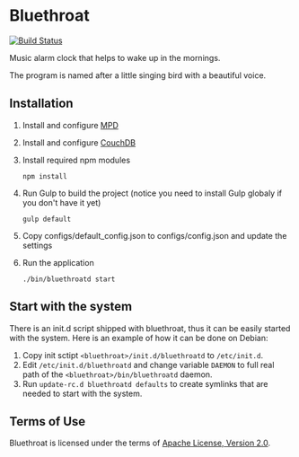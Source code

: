 # Bluethroat

[![Build Status](https://travis-ci.org/JustBlackBird/bluethroat.svg)](https://travis-ci.org/JustBlackBird/bluethroat)

Music alarm clock that helps to wake up in the mornings.

The program is named after a little singing bird with a beautiful voice.

## Installation

1. Install and configure [MPD](http://www.musicpd.org/)

2. Install and configure [CouchDB](http://couchdb.apache.org/)

3. Install required npm modules
    ```shell
    npm install
    ```

4. Run Gulp to build the project (notice you need to install Gulp globaly if you don't have it yet)
    ```shell
    gulp default
    ```

5. Copy configs/default_config.json to configs/config.json and update the
settings

6. Run the application
    ```shell
    ./bin/bluethroatd start
    ```

## Start with the system

There is an init.d script shipped with bluethroat, thus it can be easily started
with the system. Here is an example of how it can be done on Debian:

1. Copy init sctipt ```<bluethroat>/init.d/bluethroatd``` to ```/etc/init.d```.
2. Edit ```/etc/init.d/bluethroatd``` and change variable ```DAEMON``` to full
real path of the ```<bluethroat>/bin/bluethroatd``` daemon.
4. Run ```update-rc.d bluethroatd defaults``` to create symlinks that are needed
to start with the system.

## Terms of Use

Bluethroat is licensed under the terms of [Apache License, Version 2.0](http://www.apache.org/licenses/LICENSE-2.0).
